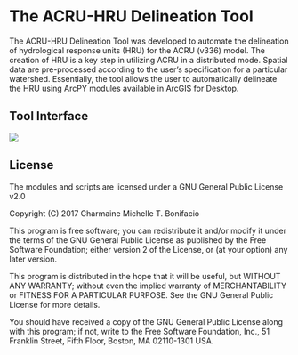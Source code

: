 # The ACRU-HRU Delineation Tool

The ACRU-HRU Delineation Tool was developed to automate the delineation of hydrological response units (HRU) for the ACRU (v336) model. The creation of HRU is a key step in utilizing ACRU in a distributed mode. Spatial data are pre-processed according to the user’s specification for a particular watershed. Essentially, the tool allows the user to automatically delineate the HRU using ArcPY modules available in ArcGIS for Desktop.

## Tool Interface

![](https://c1.staticflickr.com/1/356/31892705510_8c7ef16810_z.jpg)

## License

The modules and scripts are licensed under a GNU General Public License v2.0

Copyright (C) 2017 Charmaine Michelle T. Bonifacio

This program is free software; you can redistribute it and/or modify it under the terms of the GNU General Public License as published by the Free Software Foundation; either version 2 of the License, or (at your option) any later version.

This program is distributed in the hope that it will be useful, but WITHOUT ANY WARRANTY; without even the implied warranty of MERCHANTABILITY or FITNESS FOR A PARTICULAR PURPOSE. See the GNU General Public License for more details.

You should have received a copy of the GNU General Public License along with this program; if not, write to the Free Software Foundation, Inc., 51 Franklin Street, Fifth Floor, Boston, MA 02110-1301 USA.
